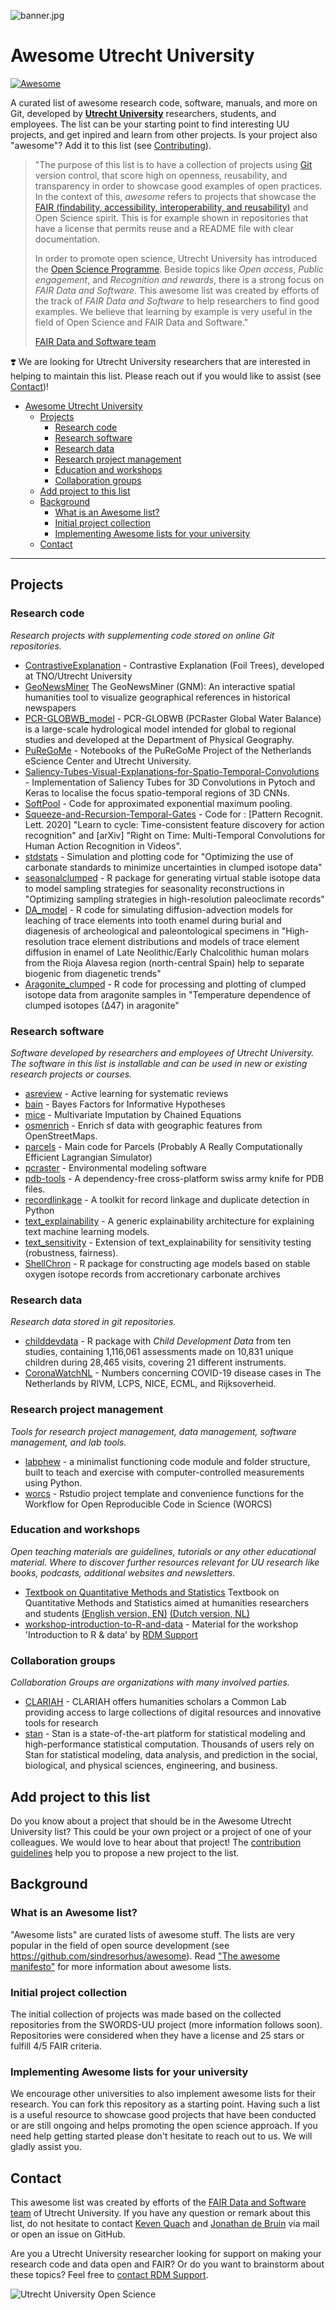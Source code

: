 ![banner.jpg](docs/img/banner.jpg)

# Awesome Utrecht University

[![Awesome](https://cdn.rawgit.com/sindresorhus/awesome/d7305f38d29fed78fa85652e3a63e154dd8e8829/media/badge.svg)](https://github.com/sindresorhus/awesome)

A curated list of awesome research code, software, manuals, and more on Git, developed by [**Utrecht University**](https://uu.nl) researchers, students, and employees. The list can be your starting point to find interesting UU projects, and get inpired and learn from other projects. Is your project also "awesome"? Add it to this list (see [Contributing](#contributing)).

> "The purpose of this list is to have a collection of projects using [Git](https://git-scm.com/) version control, that score high on openness, reusability, and transparency in order to showcase good examples of open practices. In the context of this, *awesome* refers to projects that showcase the [FAIR (findability, accessibility, interoperability, and reusability)](https://www.uu.nl/en/research/open-science/tracks/fair-data-and-software) and Open Science spirit. This is for example shown in repositories that have a license that permits reuse and a README file with clear documentation.
> 
> In order to promote open science, Utrecht University has introduced the [Open Science Programme](https://www.uu.nl/en/research/open-science). Beside topics like *Open access*, *Public engagement*, and *Recognition and rewards*, there is a strong focus on *FAIR Data and Software*. This awesome list was created by efforts of the track of *FAIR Data and Software* to help researchers to find good examples. We believe that learning by example is very useful in the field of Open Science and FAIR Data and Software."
> 
> [FAIR Data and Software team](https://www.uu.nl/en/research/open-science/tracks/fair-data-and-software)

❣️ We are looking for Utrecht University researchers that are interested in helping to maintain this list. Please reach out if you would like to assist (see [Contact](#contact))!

- [Awesome Utrecht University](#awesome-utrecht-university)
  - [Projects](#projects)
    - [Research code](#research-code)
    - [Research software](#research-software)
    - [Research data](#research-data)
    - [Research project management](#research-project-management)
    - [Education and workshops](#education-and-workshops)
    - [Collaboration groups](#collaboration-groups)
  - [Add project to this list](#add-project-to-this-list)
  - [Background](#background)
    - [What is an Awesome list?](#what-is-an-awesome-list)
    - [Initial project collection](#initial-project-collection)
    - [Implementing Awesome lists for your university](#implementing-awesome-lists-for-your-university)
  - [Contact](#contact)

---

## Projects

### Research code

*Research projects with supplementing code stored on online Git repositories.*

- [ContrastiveExplanation](https://github.com/MarcelRobeer/ContrastiveExplanation) - Contrastive Explanation (Foil Trees), developed at TNO/Utrecht University
- [GeoNewsMiner](https://github.com/lorellav/GeoNewsMiner) The GeoNewsMiner (GNM): An interactive spatial humanities tool to visualize geographical references in historical newspapers
- [PCR-GLOBWB_model](https://github.com/UU-Hydro/PCR-GLOBWB_model) - PCR-GLOBWB (PCRaster Global Water Balance) is a large-scale hydrological model intended for global to regional studies and developed at the Department of Physical Geography.
- [PuReGoMe](https://github.com/puregome/notebooks) - Notebooks of the PuReGoMe Project of the Netherlands eScience Center and Utrecht University.
- [Saliency-Tubes-Visual-Explanations-for-Spatio-Temporal-Convolutions](https://github.com/alexandrosstergiou/Saliency-Tubes-Visual-Explanations-for-Spatio-Temporal-Convolutions) - Implementation of Saliency Tubes for 3D Convolutions in Pytoch and Keras to localise the focus spatio-temporal regions of 3D CNNs.
- [SoftPool](https://github.com/alexandrosstergiou/SoftPool) - Code for approximated exponential maximum pooling.
- [Squeeze-and-Recursion-Temporal-Gates](https://github.com/alexandrosstergiou/Squeeze-and-Recursion-Temporal-Gates) - Code for : [Pattern Recognit. Lett. 2020] "Learn to cycle: Time-consistent feature discovery for action recognition" and [arXiv] "Right on Time: Multi-Temporal Convolutions for Human Action Recognition in Videos".
- [stdstats](https://github.com/japhir/stdstats) - Simulation and plotting code for "Optimizing the use of carbonate standards to minimize uncertainties in clumped isotope data"
- [seasonalclumped](https://github.com/nielsjdewinter/seasonalclumped) - R package for generating virtual stable isotope data to model sampling strategies for seasonality reconstructions in "Optimizing sampling strategies in high-resolution paleoclimate records"
- [DA_model](https://github.com/nielsjdewinter/DA_model) - R code for simulating diffusion-advection models for leaching of trace elements into tooth enamel during burial and diagenesis of archeological and paleontological specimens in "High-resolution trace element distributions and models of trace element diffusion in enamel of Late Neolithic/Early Chalcolithic human molars from the Rioja Alavesa region (north-central Spain) help to separate biogenic from diagenetic trends"
- [Aragonite_clumped](https://github.com/nielsjdewinter/Aragonite_clumped) - R code for processing and plotting of clumped isotope data from aragonite samples in "Temperature dependence of clumped isotopes (∆47) in aragonite"

### Research software

*Software developed by researchers and employees of Utrecht University. The software in this list is installable and can be used in new or existing research projects or courses.*

- [asreview](https://github.com/asreview/asreview) - Active learning for systematic reviews
- [bain](https://github.com/cjvanlissa/bain) - Bayes Factors for Informative Hypotheses
- [mice](https://github.com/amices/mice) - Multivariate Imputation by Chained Equations
- [osmenrich](https://github.com/sodascience/osmenrich) - Enrich sf data with geographic features from OpenStreetMaps.
- [parcels](https://github.com/OceanParcels/parcels) - Main code for Parcels (Probably A Really Computationally Efficient Lagrangian Simulator)
- [pcraster](https://github.com/pcraster/pcraster) - Environmental modeling software
- [pdb-tools](https://github.com/haddocking/pdb-tools) - A dependency-free cross-platform swiss army knife for PDB files.
- [recordlinkage](https://github.com/J535D165/recordlinkage) - A toolkit for record linkage and duplicate detection in Python
- [text_explainability](https://git.science.uu.nl/m.j.robeer/text_explainability) - A generic explainability architecture for explaining text machine learning models.
- [text_sensitivity](https://git.science.uu.nl/m.j.robeer/text_sensitivity) - Extension of text_explainability for sensitivity testing (robustness, fairness).
- [ShellChron](https://github.com/nielsjdewinter/ShellChron) - R package for constructing age models based on stable oxygen isotope records from accretionary carbonate archives

### Research data

*Research data stored in git repositories.*

- [childdevdata](https://github.com/D-score/childdevdata) - R package with *Child Development Data* from ten studies, containing 1,116,061 assessments made on 10,831 unique children during 28,465 visits, covering 21 different instruments.
- [CoronaWatchNL](https://github.com/J535D165/CoronaWatchNL) - Numbers concerning COVID-19 disease cases in The Netherlands by RIVM, LCPS, NICE, ECML, and Rijksoverheid.

### Research project management

*Tools for research project management, data management, software management, and lab tools.*

- [labphew](https://github.com/SanliFaez/labphew) - a minimalist functioning code module and folder structure, built to teach and exercise with computer-controlled measurements using Python.
- [worcs](https://github.com/cjvanlissa/worcs) - Rstudio project template and convenience functions for the Workflow for Open Reproducible Code in Science (WORCS)

### Education and workshops

*Open teaching materials are guidelines, tutorials or any other educational material. Where to discover further resources relevant for UU research like books, podcasts, additional websites and newsletters.*

- [Textbook on Quantitative Methods and Statistics](https://github.com/hugoquene/QMS-EN) Textbook on Quantitative Methods and Statistics aimed at humanities researchers and students [(English version, EN)](https://hugoquene.github.io/QMS-EN/) [(Dutch version, NL)](https://hugoquene.github.io/KMS-NL/)
- [workshop-introduction-to-R-and-data](https://github.com/UtrechtUniversity/workshop-introduction-to-R-and-data) - Material for the workshop 'Introduction to R & data' by [RDM Support](https://www.uu.nl/en/research/research-data-management)

### Collaboration groups

*Collaboration Groups are organizations with many involved parties.*

- [CLARIAH](https://github.com/CLARIAH) - CLARIAH offers humanities scholars a Common Lab providing access to large collections of digital resources and innovative tools for research
- [stan](https://github.com/stan-dev) - Stan is a state-of-the-art platform for statistical modeling and high-performance statistical computation. Thousands of users rely on Stan for statistical modeling, data analysis, and prediction in the social, biological, and physical sciences, engineering, and business.

## Add project to this list

Do you know about a project that should be in the Awesome Utrecht University list? This could be your own project or a project of one of your colleagues. We would love to hear about that project! The [contribution guidelines](https://github.com/UtrechtUniversity/awesome-UU/blob/main/CONTRIBUTING.md) help you to propose a new project to the list.

## Background
 
### What is an Awesome list?

"Awesome lists" are curated lists of awesome stuff. The lists are very popular in the field of open source development (see https://github.com/sindresorhus/awesome). Read ["The awesome manifesto"](https://github.com/sindresorhus/awesome/blob/main/awesome.md) for more information about awesome lists. 

### Initial project collection

The initial collection of projects was made based on the collected repositories from the SWORDS-UU
project (more information follows soon). Repositories were considered when they have a license and 25 stars or fulfill 4/5 FAIR criteria.

### Implementing Awesome lists for your university

We encourage other universities to also implement awesome lists for their research. You can fork this repository as a starting point. Having such a list is a useful resource to showcase good projects that have been conducted or are still ongoing and helps promoting the open science approach. If you need help getting started please don't hesitate to reach out to us. We will gladly assist you.

## Contact

This awesome list was created by efforts of the [FAIR Data and Software team](https://www.uu.nl/en/research/open-science/tracks/fair-data-and-software) of Utrecht University. If you have any question or remark about this list, do not hesitate to contact [Keven Quach](mailto:k.quach@uu.nl?subject=[GitHub]%20Awesome-UU) and [Jonathan de Bruin](j.debruin1@uu.nl) via mail or open an issue on GitHub.

Are you a Utrecht University researcher looking for support on making your research code and data open and FAIR? Or do you want to brainstorm about these topics? Feel free to [contact RDM Support](https://www.uu.nl/en/research/research-data-management/contact-us).

![Utrecht University Open Science](https://www.uu.nl/sites/default/files/styles/original_image/public/Utrecht-University-towards-open-science.jpg)
